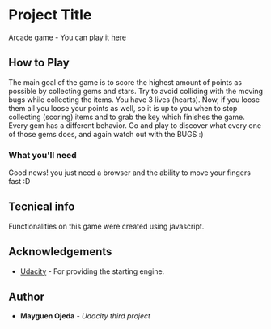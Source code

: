 # Project Title

Arcade game - You can play it [here](https://mindgames55.github.io/arcade-game/)

## How to Play

The main goal of the game is to score the highest amount of points as possible by collecting gems and stars. Try to avoid colliding with
the moving bugs while collecting the items. You have 3 lives (hearts). Now, if you loose them all you loose your points as well, so it is up to you when to stop collecting (scoring) items and to grab the key which finishes the game. Every gem has a different behavior. Go and play to discover what every one of those gems does, and again watch out with the BUGS :)

### What you'll need

Good news! you just need a browser and the ability to move your fingers fast :D


## Tecnical info

Functionalities on this game were created using javascript.

## Acknowledgements
* [Udacity](https://github.com/udacity/frontend-nanodegree-arcade-game) - For providing the starting engine. 


## Author

* **Mayguen Ojeda** - *Udacity third project*

